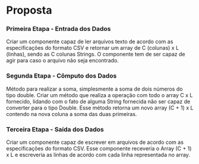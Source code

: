 # Proposta

### Primeira Etapa - Entrada dos Dados
Criar um componente capaz de ler arquivos texto de acordo com as especificações do formato CSV e retornar um array de C (colunas) x L (linhas), sendo as C colunas Strings. O componente tem de ser capaz de agir para caso o arquivo não seja encontrado.

### Segunda Etapa - Cômputo dos Dados
Método para realizar a soma, simplesmente a soma de dois números do tipo double. Criar um método que realiza a operação com todo o array C x L fornecido, lidando com o fato de alguma String fornecida não ser capaz de converter para o tipo Double. Esse método retorna um novo array (C + 1) x L contendo na nova coluna a soma das duas primeiras.

### Terceira Etapa - Saída dos Dados
Criar um componente capaz de escrever em arquivos de acordo com as especificações do formato CSV. Esse componente receveria o Array (C + 1) x L e escreveria as linhas de acordo com cada linha representada no array.

